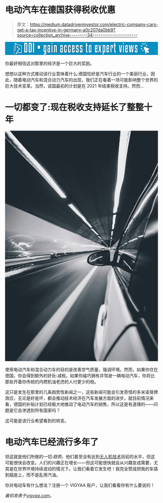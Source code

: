 # 电动汽车在德国获得税收优惠

> 原文：<https://medium.datadriveninvestor.com/electric-company-cars-get-a-tax-incentive-in-germany-a0c207da0bb9?source=collection_archive---------34----------------------->

[![](img/dcc3f49043355a651f14af9ddaf45ac1.png)](http://www.track.datadriveninvestor.com/1B9E)

你最好相信这对那里的经济是一个巨大的奖励。

想想以这种方式推动该行业意味着什么:德国恰好是汽车行业的一个美丽行业，因此，随着电动汽车和混合动力汽车的出现，我们正在看着一场可能影响整个世界的巨大技术变革。当然，该国最初的计划是在 2021 年结束税收支持。然而…

# 一切都变了:现在税收支持延长了整整十年

![](img/e90a5c5ea7cb834c6fe39b7a2e453f83.png)

使用电动汽车和混合动力车的目的是改善空气质量，强调环境。然而，如果你住在德国，你会得到额外的好处:减税。如果你碰巧拥有并驾驶一辆电动汽车，你将比那些开着你传统的内燃机油老虎的人付更少的税。

这只是发生在那里的几条趋势性新闻之一，这些新闻可能会引发奇怪的多米诺骨牌效应，无论是好是坏，都会推动技术经济在汽车发展方面的进步。就目前情况来看，德国的补贴计划已经极大地推动了电动汽车的销售，所以这是有道理的——问题是它会渗透到所有国家吗？

这可能是该行业希望看到的转变。

# 电动汽车已经流行多年了

但这就是他们所做的一切:*趋势*。他们甚至没有达到[无人机技术](https://vigyaa.com/@pierre/7-reasons-why-drone-technology-trends-today-0f274e4b/)目前的水平，但这可能很快会改变。人们的兴趣正在增长——但这可能很快就会从兴趣变成需要，尤其是在世界环境持续波动的情况下。让我们看着它发生吧！我完全赞成把我的车插到插座上，而不是乱用汽油。

你对电动车有什么想法？注册一个 VIGYAA 账户，让我们看看你有什么要说的！

*最初发表于*[*vigyaa.com*](https://vigyaa.com/@pierre/electric-company-cars-get-a-tax-incentive-in-germany-9ae7a364/)*。*